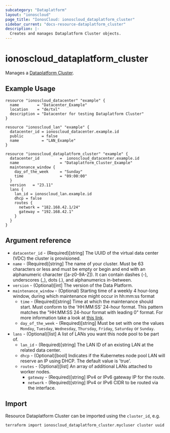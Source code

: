 ```yaml
---
subcategory: "Dataplatform"
layout: "ionoscloud"
page_title: "IonosCloud: ionoscloud_dataplatform_cluster"
sidebar_current: "docs-resource-dataplatform_cluster"
description: |-
  Creates and manages Dataplatform Cluster objects.
---
```


# ionoscloud_dataplatform_cluster

Manages a [Dataplatform Cluster](https://docs.ionos.com/cloud/data-analytics/managed-stackable/overview#platform-components).

## Example Usage

```hcl
resource "ionoscloud_datacenter" "example" {
  name        = "Datacenter_Example"
  location    = "de/txl"
  description = "Datacenter for testing Dataplatform Cluster"
}

resource "ionoscloud_lan" "example" {
  datacenter_id = ionoscloud_datacenter.example.id
  public        = false
  name          = "LAN_Example"
}

resource "ionoscloud_dataplatform_cluster" "example" {
  datacenter_id   		=  ionoscloud_datacenter.example.id
  name 					= "Dataplatform_Cluster_Example"
  maintenance_window {
    day_of_the_week  	= "Sunday"
    time				= "09:00:00"
  }
  version	= "23.11"
  lans {
    lan_id = ionoscloud_lan.example.id
    dhcp = false
    routes {
      network = "182.168.42.1/24"
      gateway = "192.168.42.1"
    }
  }
}
```

## Argument reference

* `datacenter_id` - (Required)[string] The UUID of the virtual data center (VDC) the cluster is provisioned.
* `name` - (Required)[string] The name of your cluster. Must be 63 characters or less and must be empty or begin and end with an alphanumeric character ([a-z0-9A-Z]). It can contain dashes (-), underscores (_), dots (.), and alphanumerics in-between.
* `version` - (Optional)[int] The version of the Data Platform.
* `maintenance_window` - (Optional) Starting time of a weekly 4 hour-long window, during which maintenance might occur in hh:mm:ss format
  * `time` - (Required)[string] Time at which the maintenance should start. Must conform to the 'HH:MM:SS' 24-hour format. This pattern matches the "HH:MM:SS 24-hour format with leading 0" format. For more information take a look at [this link](https://stackoverflow.com/questions/7536755/regular-expression-for-matching-hhmm-time-format).
  * `day_of_the_week` - (Required)[string] Must be set with one the values `Monday`, `Tuesday`, `Wednesday`, `Thursday`, `Friday`, `Saturday` or `Sunday`.
* `lans` - (Optional)[list] A list of LANs you want this node pool to be part of.
  * `lan_id` - (Required)[string] The LAN ID of an existing LAN at the related data center.
  * `dhcp` - (Optional)[bool] Indicates if the Kubernetes node pool LAN will reserve an IP using DHCP. The default value is 'true'.
  * `routes` - (Optional)[list] An array of additional LANs attached to worker nodes.
    * `gateway` - (Required)[string] IPv4 or IPv6 gateway IP for the route.
    * `network` - (Required)[string] IPv4 or IPv6 CIDR to be routed via the interface.

## Import

Resource Dataplatform Cluster can be imported using the `cluster_id`, e.g.

```shell
terraform import ionoscloud_dataplatform_cluster.mycluser cluster uuid
```
